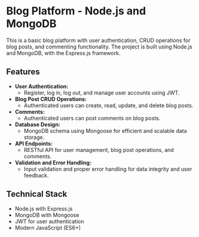 # Blog Platform - Node.js and MongoDB

This is a basic blog platform with user authentication, CRUD operations for blog posts, and commenting functionality. 
The project is built using Node.js and MongoDB, with the Express.js framework.

## Features

- **User Authentication:**
  - Register, log in, log out, and manage user accounts using JWT.
- **Blog Post CRUD Operations:**
  - Authenticated users can create, read, update, and delete blog posts.
- **Comments:**
  - Authenticated users can post comments on blog posts.
- **Database Design:**
  - MongoDB schema using Mongoose for efficient and scalable data storage.
- **API Endpoints:**
  - RESTful API for user management, blog post operations, and comments.
- **Validation and Error Handling:**
  - Input validation and proper error handling for data integrity and user feedback.

## Technical Stack

- Node.js with Express.js
- MongoDB with Mongoose
- JWT for user authentication
- Modern JavaScript (ES6+)
